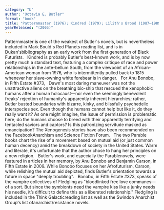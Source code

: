 ```yaml
---
category: "b"
author: "Octavia E. Butler"
format: "book"
title: "Patternmaster (1976); Kindred (1979); Lilith's Brood (1987–1989, aka Xenogenesis; consisting of Dawn (1987), Adulthood Rites (1988), and Imago (1989)); Parable of the Sower(1994); Parable of the Talents (1999); Fledgling"
yearReleased: "(2005)"
---
```

Patternmaster is one of the weakest of Butler's novels, but is nevertheless included in Mark Bould's Red Planets reading list, and is in Dukan'sbibliography as an early work from the first generation of Black Futurists.
 
Kindred is probably Butler's best-known work, and is by now pretty much a standard text, featuring a complex critique of race and power relationships in the ante-bellum South, from the viewpoint of an African-American woman from 1976, who is intermittently pulled back to 1815 whenever her slave-owning white forebear is in danger.
 
For Anu Bonobo, in Fifth Estate #373,
 
Dawn's most daring maneuver was not the unattractive aliens on the breathing bio-ship that rescued the xenophobic humans after a human holocaust—nor even the seemingly benevolent freaks' rejection of humanity's apparently inherent hierarchies; rather, Butler busted boundaries with bizarre, kinky, and blissfully psychedelic interspecies sex. Even though the humans cannot help but like it, do they really want it? As one might imagine, the issue of permission is problematic here; do the humans choose to breed with their apparently terrifying and tentacled saviors and captors? Is this patronizing servitude masked as emancipation?
The Xenogenesis stories have also been recommended on the FacebookAnarchism and Science Fiction Forum.
 
The two Parable books chart the rise of a movement based on mutual aid (or just common human decency) amid the breakdown of society in the United States. Warm and literate, it's unfortunate that the author chose to hang her principles on a new religion.
 
Butler's work, and especially the Parablenovels, were featured in articles in her memory, by Anu Bonobo and Benjamin Carson, in Fifth Estate in 2006. While Bonobo focuses on her Afrofuturism, Carson, while relishing the mutual aid depicted, finds Butler's orientation towards a future in space "deeply troubling".
 
Bonobo, in Fifth Estate #373, speaks of the vampire collectives of Fledgling as "bloodlinked free love communes—of a sort. But since the symbionts need the vampire kiss like a junky needs his needle, it’s difficult to define this as a liberated relationship." Fledgling is included in the Think Galacticreading list as well as the Swindon Anarchist Group's list ofanarchist/resistance novels.
 